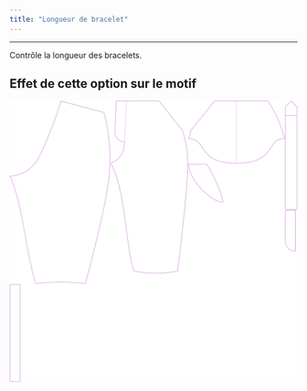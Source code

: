 ```yaml
---
title: "Longueur de bracelet"
---
```


***

Contrôle la longueur des bracelets.

## Effet de cette option sur le motif

![Cette image montre l'effet de cette option en superposant plusieurs variantes qui ont une valeur différente pour cette option](cornelius_kneetobelow_sample.svg "Effet de cette option sur le motif")
